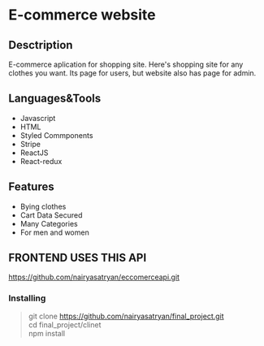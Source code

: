 # E-commerce website

## Desctription

E-commerce aplication for shopping site. Here's shopping site for any clothes you want.
Its page for users, but website also has page for admin.


## Languages&Tools
- Javascript
- HTML 
- Styled Commponents
- Stripe 
- ReactJS
- React-redux

## Features
 
 - Bying clothes
 - Cart Data Secured
 - Many Categories
 - For men and women


## FRONTEND USES THIS API

https://github.com/nairyasatryan/eccomerceapi.git


### Installing
>git clone https://github.com/nairyasatryan/final_project.git  
>cd final_project/clinet  
>npm install
